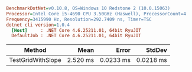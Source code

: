 ``` ini

BenchmarkDotNet=v0.10.8, OS=Windows 10 Redstone 2 (10.0.15063)
Processor=Intel Core i5-4690 CPU 3.50GHz (Haswell), ProcessorCount=4
Frequency=3415990 Hz, Resolution=292.7409 ns, Timer=TSC
dotnet cli version=1.0.4
  [Host]     : .NET Core 4.6.25211.01, 64bit RyuJIT
  DefaultJob : .NET Core 4.6.25211.01, 64bit RyuJIT


```
 |            Method |     Mean |     Error |    StdDev |
 |------------------ |---------:|----------:|----------:|
 | TestGridWithSlope | 2.520 ms | 0.0233 ms | 0.0218 ms |
